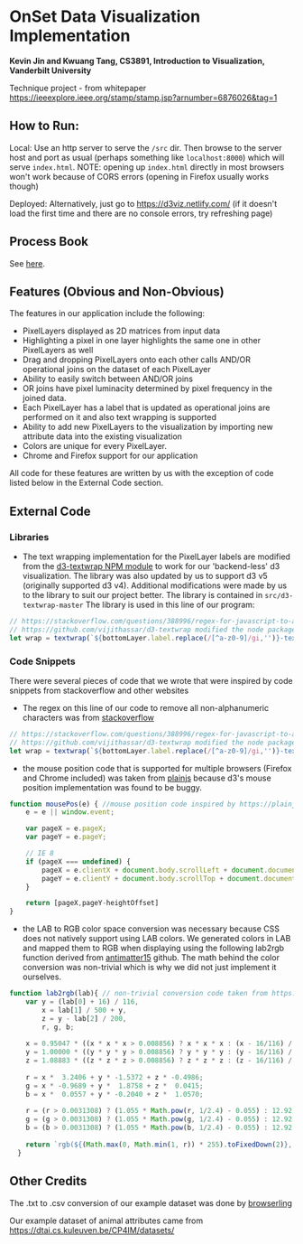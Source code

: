 # OnSet Data Visualization Implementation
**Kevin Jin and Kwuang Tang, CS3891, Introduction to Visualization, Vanderbilt University**

Technique project - from whitepaper https://ieeexplore.ieee.org/stamp/stamp.jsp?arnumber=6876026&tag=1

## How to Run:
Local: Use an http server to serve the `/src` dir. Then browse to the server host and port as usual (perhaps something like `localhost:8000`) which will serve `index.html`. NOTE: opening up `index.html` directly in most browsers won't work because of CORS errors (opening in Firefox usually works though)


Deployed: Alternatively, just go to https://d3viz.netlify.com/ (if it doesn't load the first time and there are no console errors, try refreshing page)

## Process Book
See [here](./process-book/process.md).

## Features (Obvious and Non-Obvious)

The features in our application include the following:
- PixelLayers displayed as 2D matrices from input data
- Highlighting a pixel in one layer highlights the same one in other PixelLayers as well
- Drag and dropping PixelLayers onto each other calls AND/OR operational joins on the dataset of each PixelLayer
- Ability to easily switch between AND/OR joins
- OR joins have pixel luminacity determined by pixel frequency in the joined data.
- Each PixelLayer has a label that is updated as operational joins are performed on it and also text wrapping is supported
- Ability to add new PixelLayers to the visualization by importing new attribute data into the existing visualization
- Colors are unique for every PixelLayer.
- Chrome and Firefox support for our application

All code for these features are written by us with the exception of code listed below in the External Code section.

## External Code
### Libraries
- The text wrapping implementation for the PixelLayer labels are modified from the [d3-textwrap NPM module](https://www.npmjs.com/package/d3-textwrap) to work for our 'backend-less' d3 visualization. The library was also updated by us to support d3 v5 (originally supported d3 v4). Additional modifications were made by us to the library to suit our project better. The library is contained in `src/d3-textwrap-master`
The library is used in this line of our program:
```js
// https://stackoverflow.com/questions/388996/regex-for-javascript-to-allow-only-alphanumeric keep only alphanumeric characters
// https://github.com/vijithassar/d3-textwrap modified the node package to support client side javascript and for this project's purposes
let wrap = textwrap(`${bottomLayer.label.replace(/[^a-z0-9]/gi,'')}-text`).bounds({height: 480, width: 100});
```
### Code Snippets
There were several pieces of code that we wrote that were inspired by code snippets from stackoverflow and other websites

- The regex on this line of our code to remove all non-alphanumeric characters was from [stackoverflow](https://stackoverflow.com/questions/388996/regex-for-javascript-to-allow-only-alphanumeric)
```js
// https://stackoverflow.com/questions/388996/regex-for-javascript-to-allow-only-alphanumeric keep only alphanumeric characters
// https://github.com/vijithassar/d3-textwrap modified the node package to support client side javascript and for this project's purposes
let wrap = textwrap(`${bottomLayer.label.replace(/[^a-z0-9]/gi,'')}-text`).bounds({height: 480, width: 100});
```

- the mouse position code that is supported for multiple browsers (Firefox and Chrome included) was taken from [plainjs](https://plainjs.com/javascript/events/getting-the-current-mouse-position-16/) because d3's mouse position implementation was found to be buggy.
```js
function mousePos(e) { //mouse position code inspired by https://plainjs.com/javascript/events/getting-the-current-mouse-position-16/
    e = e || window.event;

    var pageX = e.pageX;
    var pageY = e.pageY;

    // IE 8
    if (pageX === undefined) {
        pageX = e.clientX + document.body.scrollLeft + document.documentElement.scrollLeft;
        pageY = e.clientY + document.body.scrollTop + document.documentElement.scrollTop;
    }

    return [pageX,pageY-heightOffset]
}
```


- the LAB to RGB color space conversion was necessary because CSS does not natively support using LAB colors. We generated colors in LAB and mapped them to RGB when displaying using the following lab2rgb function derived from [antimatter15](https://github.com/antimatter15/rgb-lab) github. The math behind the color conversion was non-trivial which is why we did not just implement it ourselves.
```js
function lab2rgb(lab){ // non-trivial conversion code taken from https://github.com/antimatter15/rgb-lab
    var y = (lab[0] + 16) / 116,
        x = lab[1] / 500 + y,
        z = y - lab[2] / 200,
        r, g, b;
  
    x = 0.95047 * ((x * x * x > 0.008856) ? x * x * x : (x - 16/116) / 7.787);
    y = 1.00000 * ((y * y * y > 0.008856) ? y * y * y : (y - 16/116) / 7.787);
    z = 1.08883 * ((z * z * z > 0.008856) ? z * z * z : (z - 16/116) / 7.787);
  
    r = x *  3.2406 + y * -1.5372 + z * -0.4986;
    g = x * -0.9689 + y *  1.8758 + z *  0.0415;
    b = x *  0.0557 + y * -0.2040 + z *  1.0570;
  
    r = (r > 0.0031308) ? (1.055 * Math.pow(r, 1/2.4) - 0.055) : 12.92 * r;
    g = (g > 0.0031308) ? (1.055 * Math.pow(g, 1/2.4) - 0.055) : 12.92 * g;
    b = (b > 0.0031308) ? (1.055 * Math.pow(b, 1/2.4) - 0.055) : 12.92 * b;
  
    return `rgb(${(Math.max(0, Math.min(1, r)) * 255).toFixedDown(2)}, ${(Math.max(0, Math.min(1, g)) * 255).toFixedDown(2)}, ${(Math.max(0, Math.min(1, b)) * 255).toFixedDown(2)})`;   
  }
```
## Other Credits

The .txt to .csv conversion of our example dataset was done by [browserling](https://www.browserling.com/tools/text-to-csv)

Our example dataset of animal attributes came from https://dtai.cs.kuleuven.be/CP4IM/datasets/
